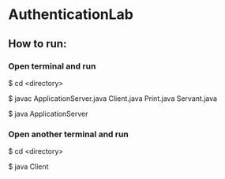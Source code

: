 # AuthenticationLab

## How to run:
### Open terminal and run
$ cd \<directory>

$ javac ApplicationServer.java Client.java Print.java Servant.java

$ java ApplicationServer

### Open another terminal and run

$ cd \<directory>

$ java Client